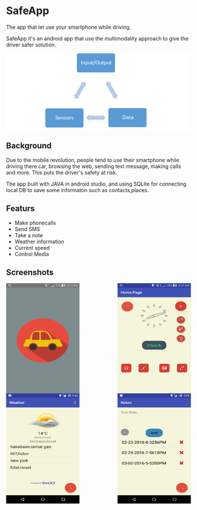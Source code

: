 # SafeApp

The app that let use your smartphone while driving.

SafeApp it's an android app that use the multimodality approach to give the driver safer solution.

<img src="images/mutimodalityTriangle.png" align="center">


## Background
Due to the mobile revolution, people tend to use their smartphone while driving there car,
browsing the web, sending text message, making calls and more.
This puts the driver's safety at risk.

The app built with JAVA in android studio, and using SQLite for connecting local DB to save some informaton such as contacts,places. 

## Featurs
- Make phonecalls
- Send SMS
- Take a note
- Weather information
- Current speed
- Control Media



## Screenshots

<p align="center">
 <img src="images/screenshot1.jpg" align="left" height="300" width="200" >

 <img src="images/screenshot2.jpg" align="right" height="300" width="200" >
 
 <img src="images/weather.png" align="left" height="300" width="200" >
 
 <img src="images/note.png" align="right" height="300" width="200" >
 </p>
